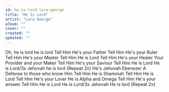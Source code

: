 ```yaml
---
id: he-is-lord-lara-george
title: "He Is Lord"
artist: "Lara George"
album: ""
cover: ""
created: ""
updated: ""
---
```


Oh, he is lord he is lord
Tell Him He's your Father
Tell Him He's your Ruler
Tell Him He's your Master
Tell Him He is Lord
Tell Him He's your Healer
Your Provider and your Maker
Tell Him He's your Saviour
Tell Him He is Lord
He is Lord/3x
Jehovah he is lord
{Repeat 2x}
He's Jehovah Ebenezer
A Defense to those who know Him
Tell Him He is Shammah
Tell Him He is Lord
Tell Him He's your Lover
He is Alpha and Omega
Tell Him He's your answer
Tell Him He is Lord
He is Lord/3x
Jehovah He is lord
{Repeat 2x}